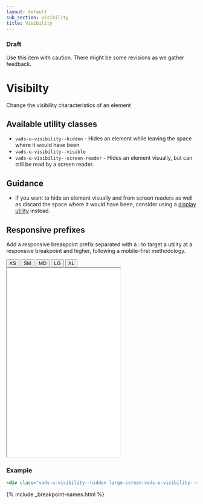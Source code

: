 ```yaml
---
layout: default
sub_section: visibility
title: Visibility
---
```


<div class="usa-alert usa-alert-warning vads-u-margin-top--0 vads-u-margin-bottom--3">
  <div class="usa-alert-body">
    <h3 class="usa-alert-heading">Draft</h3>
    <p>Use this item with caution. There might be some revisions as we gather feedback.</p>
  </div>
</div>

# Visibilty

Change the visibility characteristics of an element

## Available utility classes
- `vads-u-visibility--hidden` - Hides an element while leaving the space where it would have been
- `vads-u-visibility--visible`
- `vads-u-visibility--screen-reader` - Hides an element visually, but can still be read by a screen reader.

## Guidance

- If you want to hide an element visually and from screen readers as well as discard the space where it would have been, consider using a [display utility](display.html) instead.


## Responsive prefixes

Add a responsive breakpoint prefix separated with a : to target a utility at a responsive breakpoint and higher, following a mobile-first methodology.

<div class="sg-responsive-preview">
  <div class="sg-responsive-preview__size-buttons">
    <button class="sg-responsive-preview__size-button" type="button" data-size="320">
      XS
    </button>
    <button class="sg-responsive-preview__size-button" type="button" data-size="544">
      SM
    </button>
    <button class="sg-responsive-preview__size-button" type="button" data-size="768">
      MD
    </button>
    <button class="sg-responsive-preview__size-button is-current" type="button" data-size="1024">
      LG
    </button>
    <button class="sg-responsive-preview__size-button" type="button" data-size="1280">
      XL
    </button>
  </div>
  <div class="iframe__preview">
    <iframe title="Pagination example" class="responsive-iframe" src="html/visibility.html" data-width="1024"  allowfullscreen="true" allowtransparency="true" height="500"></iframe>
  </div>
</div>



### Example

```html
<div class="vads-u-visibility--hidden large-screen:vads-u-visibility--visible">
```
{% include _breakpoint-names.html %}